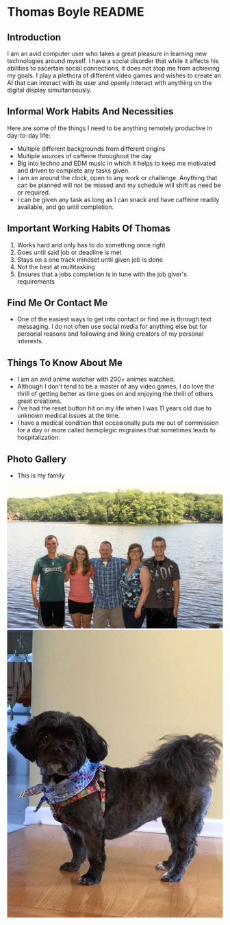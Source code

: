 # Thomas Boyle README

## Introduction

I am an avid computer user who takes a great pleasure in learning new technologies around myself. I have a social disorder that while it affects his abilities to ascertain social connections, it does not stop me from achieving my goals. I play a plethora of different video games and wishes to create an AI that can interact with its user and openly interact with anything on the digital display simultaneously.

## Informal Work Habits And Necessities

Here are some of the things I need to be anything remotely productive in day-to-day life:

* Multiple different backgrounds from different origins
* Multiple sources of caffeine throughout the day
* Big into techno and EDM music in which it helps to keep me motivated and driven to complete any tasks given.
* I am an around the clock, open to any work or challenge. Anything that can be planned will not be missed and my schedule will shift as need be or required.
* I can be given any task as long as I can snack and have caffeine readily available, and go until completion.

## Important Working Habits Of Thomas

1. Works hard and only has to do something once right
2. Goes until said job or deadline is met
3. Stays on a one track mindset until given job is done
4. Not the best at multitasking
5. Ensures that a jobs completion is in tune with the job giver's requirements

## Find Me Or Contact Me

* One of the easiest ways to get into contact or find me is through text messaging. I do not often use social media for anything else but for personal reasons and following and liking creators of my personal interests.
  
## Things To Know About Me

* I am an avid anime watcher with 200+ animes watched.
* Although I don't tend to be a master of any video games, I do love the thrill of getting better as time goes on and enjoying the thrill of others great creations.
* I've had the reset button hit on my life when I was 11 years old due to unknown medical issues at the time.
* I have a medical condition that occasionally puts me out of commission for a day or more called hemiplegic migraines that sometimes leads to hospitalization.

## Photo Gallery
* This is my family
<img src="images/95B1A937-7E77-492A-A2DB-015371988B6F.jpeg">
<img src="images/90876804-6469-4AAA-81FE-682D2A6B6FE0.jpeg">
